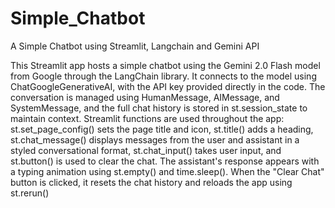 # Simple_Chatbot
A Simple Chatbot using Streamlit, Langchain and Gemini API

This Streamlit app hosts a simple chatbot using the Gemini 2.0 Flash model from Google through the LangChain library. It connects to the model using ChatGoogleGenerativeAI, with the API key provided directly in the code. The conversation is managed using HumanMessage, AIMessage, and SystemMessage, and the full chat history is stored in st.session_state to maintain context. Streamlit functions are used throughout the app: st.set_page_config() sets the page title and icon, st.title() adds a heading, st.chat_message() displays messages from the user and assistant in a styled conversational format, st.chat_input() takes user input, and st.button() is used to clear the chat. The assistant's response appears with a typing animation using st.empty() and time.sleep(). When the "Clear Chat" button is clicked, it resets the chat history and reloads the app using st.rerun()
